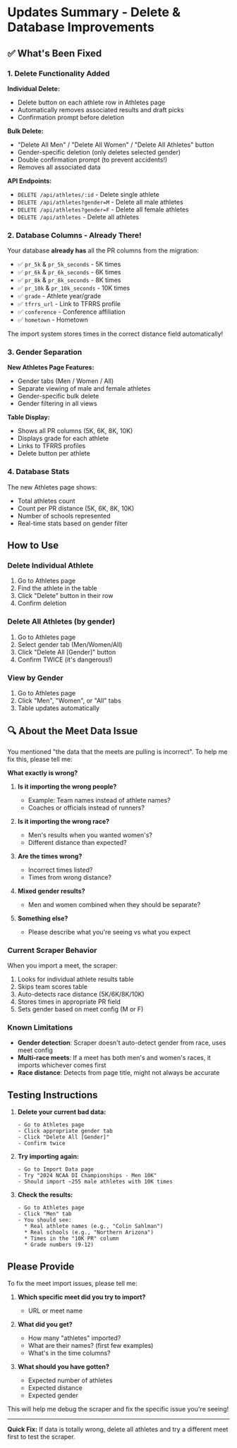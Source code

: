 # Updates Summary - Delete & Database Improvements

## ✅ What's Been Fixed

### 1. Delete Functionality Added

**Individual Delete:**
- Delete button on each athlete row in Athletes page
- Automatically removes associated results and draft picks
- Confirmation prompt before deletion

**Bulk Delete:**
- "Delete All Men" / "Delete All Women" / "Delete All Athletes" button
- Gender-specific deletion (only deletes selected gender)
- Double confirmation prompt (to prevent accidents!)
- Removes all associated data

**API Endpoints:**
- `DELETE /api/athletes/:id` - Delete single athlete
- `DELETE /api/athletes?gender=M` - Delete all male athletes
- `DELETE /api/athletes?gender=F` - Delete all female athletes
- `DELETE /api/athletes` - Delete all athletes

### 2. Database Columns - Already There!

Your database **already has** all the PR columns from the migration:
- ✅ `pr_5k` & `pr_5k_seconds` - 5K times
- ✅ `pr_6k` & `pr_6k_seconds` - 6K times
- ✅ `pr_8k` & `pr_8k_seconds` - 8K times
- ✅ `pr_10k` & `pr_10k_seconds` - 10K times
- ✅ `grade` - Athlete year/grade
- ✅ `tfrrs_url` - Link to TFRRS profile
- ✅ `conference` - Conference affiliation
- ✅ `hometown` - Hometown

The import system stores times in the correct distance field automatically!

### 3. Gender Separation

**New Athletes Page Features:**
- Gender tabs (Men / Women / All)
- Separate viewing of male and female athletes
- Gender-specific bulk delete
- Gender filtering in all views

**Table Display:**
- Shows all PR columns (5K, 6K, 8K, 10K)
- Displays grade for each athlete
- Links to TFRRS profiles
- Delete button per athlete

### 4. Database Stats

The new Athletes page shows:
- Total athletes count
- Count per PR distance (5K, 6K, 8K, 10K)
- Number of schools represented
- Real-time stats based on gender filter

## How to Use

### Delete Individual Athlete
1. Go to Athletes page
2. Find the athlete in the table
3. Click "Delete" button in their row
4. Confirm deletion

### Delete All Athletes (by gender)
1. Go to Athletes page
2. Select gender tab (Men/Women/All)
3. Click "Delete All [Gender]" button
4. Confirm TWICE (it's dangerous!)

### View by Gender
1. Go to Athletes page
2. Click "Men", "Women", or "All" tabs
3. Table updates automatically

## 🔍 About the Meet Data Issue

You mentioned "the data that the meets are pulling is incorrect". To help me fix this, please tell me:

**What exactly is wrong?**

1. **Is it importing the wrong people?**
   - Example: Team names instead of athlete names?
   - Coaches or officials instead of runners?

2. **Is it importing the wrong race?**
   - Men's results when you wanted women's?
   - Different distance than expected?

3. **Are the times wrong?**
   - Incorrect times listed?
   - Times from wrong distance?

4. **Mixed gender results?**
   - Men and women combined when they should be separate?

5. **Something else?**
   - Please describe what you're seeing vs what you expect

### Current Scraper Behavior

When you import a meet, the scraper:
1. Looks for individual athlete results table
2. Skips team scores table
3. Auto-detects race distance (5K/6K/8K/10K)
4. Stores times in appropriate PR field
5. Sets gender based on meet config (M or F)

### Known Limitations

- **Gender detection**: Scraper doesn't auto-detect gender from race, uses meet config
- **Multi-race meets**: If a meet has both men's and women's races, it imports whichever comes first
- **Race distance**: Detects from page title, might not always be accurate

## Testing Instructions

1. **Delete your current bad data:**
   ```
   - Go to Athletes page
   - Click appropriate gender tab
   - Click "Delete All [Gender]"
   - Confirm twice
   ```

2. **Try importing again:**
   ```
   - Go to Import Data page
   - Try "2024 NCAA DI Championships - Men 10K"
   - Should import ~255 male athletes with 10K times
   ```

3. **Check the results:**
   ```
   - Go to Athletes page
   - Click "Men" tab
   - You should see:
     * Real athlete names (e.g., "Colin Sahlman")
     * Real schools (e.g., "Northern Arizona")
     * Times in the "10K PR" column
     * Grade numbers (9-12)
   ```

## Please Provide

To fix the meet import issues, please tell me:

1. **Which specific meet did you try to import?**
   - URL or meet name

2. **What did you get?**
   - How many "athletes" imported?
   - What are their names? (first few examples)
   - What's in the time columns?

3. **What should you have gotten?**
   - Expected number of athletes
   - Expected distance
   - Expected gender

This will help me debug the scraper and fix the specific issue you're seeing!

---

**Quick Fix:** If data is totally wrong, delete all athletes and try a different meet first to test the scraper.
